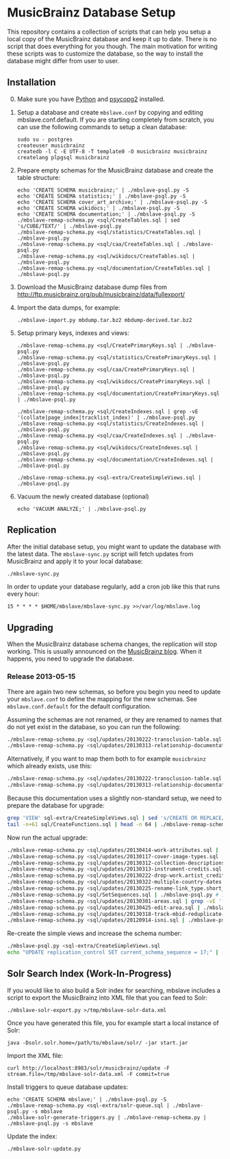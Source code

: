 # MusicBrainz Database Setup

This repository contains a collection of scripts that can help you setup a local
copy of the MusicBrainz database and keep it up to date. There is no script that
does everything for you though. The main motivation for writing these scripts was
to customize the database, so the way to install the database might differ from
user to user.

## Installation

 0. Make sure you have [Python](http://python.org/) and [psycopg2](http://initd.org/psycopg/) installed.

 1. Setup a database and create `mbslave.conf` by copying and editing
    mbslave.conf.default. If you are starting completely from scratch,
    you can use the following commands to setup a clean database:

        sudo su - postgres
        createuser musicbrainz
        createdb -l C -E UTF-8 -T template0 -O musicbrainz musicbrainz
        createlang plpgsql musicbrainz

 2. Prepare empty schemas for the MusicBrainz database and create the table structure:

        echo 'CREATE SCHEMA musicbrainz;' | ./mbslave-psql.py -S
        echo 'CREATE SCHEMA statistics;' | ./mbslave-psql.py -S
        echo 'CREATE SCHEMA cover_art_archive;' | ./mbslave-psql.py -S
        echo 'CREATE SCHEMA wikidocs;' | ./mbslave-psql.py -S
        echo 'CREATE SCHEMA documentation;' | ./mbslave-psql.py -S
        ./mbslave-remap-schema.py <sql/CreateTables.sql | sed 's/CUBE/TEXT/' | ./mbslave-psql.py
        ./mbslave-remap-schema.py <sql/statistics/CreateTables.sql | ./mbslave-psql.py
        ./mbslave-remap-schema.py <sql/caa/CreateTables.sql | ./mbslave-psql.py
        ./mbslave-remap-schema.py <sql/wikidocs/CreateTables.sql | ./mbslave-psql.py
        ./mbslave-remap-schema.py <sql/documentation/CreateTables.sql | ./mbslave-psql.py

 3. Download the MusicBrainz database dump files from
    http://ftp.musicbrainz.org/pub/musicbrainz/data/fullexport/

 4. Import the data dumps, for example:

        ./mbslave-import.py mbdump.tar.bz2 mbdump-derived.tar.bz2

 5. Setup primary keys, indexes and views:

        ./mbslave-remap-schema.py <sql/CreatePrimaryKeys.sql | ./mbslave-psql.py
        ./mbslave-remap-schema.py <sql/statistics/CreatePrimaryKeys.sql | ./mbslave-psql.py
        ./mbslave-remap-schema.py <sql/caa/CreatePrimaryKeys.sql | ./mbslave-psql.py
        ./mbslave-remap-schema.py <sql/wikidocs/CreatePrimaryKeys.sql | ./mbslave-psql.py
        ./mbslave-remap-schema.py <sql/documentation/CreatePrimaryKeys.sql | ./mbslave-psql.py

        ./mbslave-remap-schema.py <sql/CreateIndexes.sql | grep -vE '(collate|page_index|tracklist_index)' | ./mbslave-psql.py
        ./mbslave-remap-schema.py <sql/statistics/CreateIndexes.sql | ./mbslave-psql.py
        ./mbslave-remap-schema.py <sql/caa/CreateIndexes.sql | ./mbslave-psql.py
        ./mbslave-remap-schema.py <sql/wikidocs/CreateIndexes.sql | ./mbslave-psql.py
        ./mbslave-remap-schema.py <sql/documentation/CreateIndexes.sql | ./mbslave-psql.py

        ./mbslave-remap-schema.py <sql-extra/CreateSimpleViews.sql | ./mbslave-psql.py

 6. Vacuum the newly created database (optional)

        echo 'VACUUM ANALYZE;' | ./mbslave-psql.py

## Replication

After the initial database setup, you might want to update the database with the latest data.
The `mbslave-sync.py` script will fetch updates from MusicBrainz and apply it to your local database:

```sh
./mbslave-sync.py
```

In order to update your database regularly, add a cron job like this that runs every hour:

```cron
15 * * * * $HOME/mbslave/mbslave-sync.py >>/var/log/mbslave.log
```

## Upgrading

When the MusicBrainz database schema changes, the replication will stop working.
This is usually announced on the [MusicBrainz blog](http://blog.musicbrainz.org/).
When it happens, you need to upgrade the database.

### Release 2013-05-15

There are again two new schemas, so before you begin you need to update your
`mbslave.conf` to define the mapping for the new schemas. See
`mbslave.conf.default` for the default configuration.

Assuming the schemas are not renamed, or they are renamed to names that do not yet exist in the database, so you can run the following:

```sh
./mbslave-remap-schema.py <sql/updates/20130222-transclusion-table.sql | ./mbslave-psql.py
./mbslave-remap-schema.py <sql/updates/20130313-relationship-documentation.sql | ./mbslave-psql.py
```

Alternatively, if you want to map them both to for example `musicbrainz` which already exists, use this:

```sh
./mbslave-remap-schema.py <sql/updates/20130222-transclusion-table.sql | grep -v 'CREATE SCHEMA' | ./mbslave-psql.py
./mbslave-remap-schema.py <sql/updates/20130313-relationship-documentation.sql | grep -v 'CREATE SCHEMA' | ./mbslave-psql.py

```

Because this documentation uses a slightly non-standard setup, we need to prepare the database for upgrade:

```sh
grep 'VIEW' sql-extra/CreateSimpleViews.sql | sed 's/CREATE OR REPLACE/DROP/' | sed 's/ AS/;/' | ./mbslave-psql.py
tail -n+61 sql/CreateFunctions.sql | head -n 64 | ./mbslave-remap-schema.py | ./mbslave-psql.py
```

Now run the actual upgrade:

```sh
./mbslave-remap-schema.py <sql/updates/20130414-work-attributes.sql | ./mbslave-psql.py
./mbslave-remap-schema.py <sql/updates/20130117-cover-image-types.sql | ./mbslave-psql.py
./mbslave-remap-schema.py <sql/updates/20130312-collection-descriptions.sql | ./mbslave-psql.py
./mbslave-remap-schema.py <sql/updates/20130313-instrument-credits.sql | ./mbslave-psql.py
./mbslave-remap-schema.py <sql/updates/20130222-drop-work.artist_credit.sql | ./mbslave-psql.py
./mbslave-remap-schema.py <sql/updates/20130322-multiple-country-dates.sql | ./mbslave-psql.py
./mbslave-remap-schema.py <sql/updates/20130225-rename-link_type.short_link_phrase.sql | ./mbslave-psql.py
./mbslave-remap-schema.py <sql/SetSequences.sql | ./mbslave-psql.py # ignore errors
./mbslave-remap-schema.py <sql/updates/20130301-areas.sql | grep -vE '(to_tsvector|page_index)' | ./mbslave-psql.py
./mbslave-remap-schema.py <sql/updates/20130425-edit-area.sql | ./mbslave-psql.py
./mbslave-remap-schema.py <sql/updates/20130318-track-mbid-reduplicate-tracklists.sql | grep -vE '(USING GIST|controlled_for_whitespace)' | ./mbslave-psql.py
./mbslave-remap-schema.py <sql/updates/20120914-isni.sql | ./mbslave-psql.py
```

Re-create the simple views and increase the schema number:

```sh
./mbslave-psql.py <sql-extra/CreateSimpleViews.sql
echo "UPDATE replication_control SET current_schema_sequence = 17;" | ./mbslave-psql.py
```

## Solr Search Index (Work-In-Progress)

If you would like to also build a Solr index for searching, mbslave includes a script to
export the MusicBrainz into XML file that you can feed to Solr:

    ./mbslave-solr-export.py >/tmp/mbslave-solr-data.xml

Once you have generated this file, you for example start a local instance of Solr:

    java -Dsolr.solr.home=/path/to/mbslave/solr/ -jar start.jar

Import the XML file:

    curl http://localhost:8983/solr/musicbrainz/update -F stream.file=/tmp/mbslave-solr-data.xml -F commit=true

Install triggers to queue database updates:

    echo 'CREATE SCHEMA mbslave;' | ./mbslave-psql.py -S
    ./mbslave-remap-schema.py <sql-extra/solr-queue.sql | ./mbslave-psql.py -s mbslave
    ./mbslave-solr-generate-triggers.py | ./mbslave-remap-schema.py | ./mbslave-psql.py -s mbslave

Update the index:

    ./mbslave-solr-update.py


